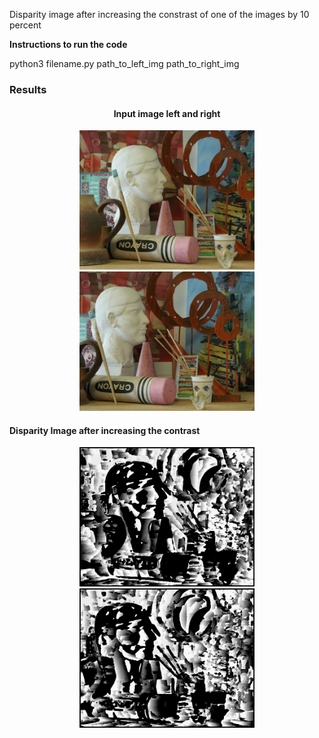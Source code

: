 <p>Disparity image after increasing the constrast of one of the images by 10 percent</p>

<p> <b> Instructions to run the code </b> </p>

python3 filename.py path_to_left_img  path_to_right_img 


<h3> Results </h3> 

<div align="center">
 <h4> Input image left and right</h4>
  <img src="../Gaussian_noise/results/proj2-pair1-L.png" height="223px">
   <img src="../Gaussian_noise/results/proj2-pair1-R.png" height="223px">
</div>

<h4> Disparity Image after increasing the contrast</h4> 
<div align="center">
  <img src="./disparity_image_leftwindow_size8CONTRAST.png" height="223px">
   <img src="./disparity_image_rightwindow_size8CONTRAST.png" height="223px">
</div>


